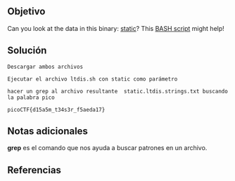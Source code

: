 ## Objetivo

Can you look at the data in this binary: [static](https://mercury.picoctf.net/static/66932732825076cad4ba43e463dae82f/static)? This [BASH script](https://mercury.picoctf.net/static/66932732825076cad4ba43e463dae82f/ltdis.sh) might help!
## Solución

```
Descargar ambos archivos

Ejecutar el archivo ltdis.sh con static como parámetro

hacer un grep al archivo resultante  static.ltdis.strings.txt buscando la palabra pico

picoCTF{d15a5m_t34s3r_f5aeda17}
```
## Notas adicionales
 **grep** es el comando que nos ayuda a buscar patrones en un archivo.
## Referencias